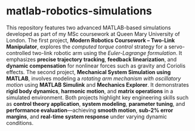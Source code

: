 # matlab-robotics-simulations
This repository features two advanced MATLAB-based simulations developed as part of my MSc coursework at Queen Mary University of London. The first project, **Modern Robotics Coursework – Two-Link Manipulator**, explores the *computed torque control* strategy for a servo-controlled two-link robotic arm using the *Euler-Lagrange formulation*. It emphasizes **precise trajectory tracking**, **feedback linearization**, and **dynamic compensation** for nonlinear forces such as gravity and Coriolis effects. The second project, **Mechanical System Simulation using MATLAB**, involves modeling a *rotating arm mechanism with oscillatory motion* using **MATLAB Simulink** and **Mechanics Explorer**. It demonstrates **rigid body dynamics**, **harmonic motion**, and **matrix operations** in a simulated environment. Both projects highlight key engineering skills such as **control theory application**, **system modeling**, **parameter tuning**, and **performance evaluation**—achieving **smooth motion**, **sub-2% error margins**, and **real-time system response** under varying dynamic conditions.
